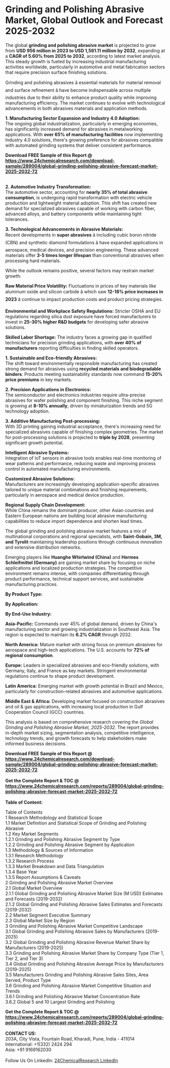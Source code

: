 <h1>Grinding and Polishing Abrasive Market, Global Outlook and Forecast 2025-2032</h1><p>The global <strong>grinding and polishing abrasive market</strong> is projected to grow from <strong>USD 956 million in 2023 to USD 1,561.11 million by 2032</strong>, expanding at a <strong>CAGR of 5.60% from 2025 to 2032</strong>, according to latest market analysis. This steady growth is fueled by increasing industrial manufacturing activities worldwide, particularly in automotive and metal fabrication sectors that require precision surface finishing solutions.</p><p>Grinding and polishing abrasives â essential materials for material removal and surface refinement â have become indispensable across multiple industries due to their ability to enhance product quality while improving manufacturing efficiency. The market continues to evolve with technological advancements in both abrasives materials and application methods.</p><p><strong>1. Manufacturing Sector Expansion and Industry 4.0 Adoption:</strong><br>
The ongoing global industrialization, particularly in emerging economies, has significantly increased demand for abrasives in metalworking applications. With <strong>over 65% of manufacturing facilities</strong> now implementing Industry 4.0 solutions, there's growing preference for abrasives compatible with automated grinding systems that deliver consistent performance.</p><div><b>Download FREE Sample of this Report @ 
            <a href="https://www.24chemicalresearch.com/download-sample/289004/global-grinding-polishing-abrasive-forecast-market-2025-2032-72">
            https://www.24chemicalresearch.com/download-sample/289004/global-grinding-polishing-abrasive-forecast-market-2025-2032-72</a></b></div><br><p><strong>2. Automotive Industry Transformation:</strong><br>
The automotive sector, accounting for <strong>nearly 35% of total abrasive consumption</strong>, is undergoing rapid transformation with electric vehicle production and lightweight material adoption. This shift has created new demand for specialized abrasives capable of working with carbon fiber, advanced alloys, and battery components while maintaining tight tolerances.</p><p><strong>3. Technological Advancements in Abrasive Materials:</strong><br>
Recent developments in <strong>super abrasives</strong> â including cubic boron nitride (CBN) and synthetic diamond formulations â have expanded applications in aerospace, medical devices, and precision engineering. These advanced materials offer <strong>3-5 times longer lifespan</strong> than conventional abrasives when processing hard materials.</p><p>While the outlook remains positive, several factors may restrain market growth:</p><p><strong>Raw Material Price Volatility:</strong> Fluctuations in prices of key materials like aluminum oxide and silicon carbide â which saw <strong>12-18% price increases in 2023</strong> â continue to impact production costs and product pricing strategies.</p><p><strong>Environmental and Workplace Safety Regulations:</strong> Stricter OSHA and EU regulations regarding silica dust exposure have forced manufacturers to invest in <strong>25-30% higher R&amp;D budgets</strong> for developing safer abrasive solutions.</p><p><strong>Skilled Labor Shortage:</strong> The industry faces a growing gap in qualified technicians for precision grinding applications, with <strong>over 40% of manufacturers</strong> reporting difficulties in finding skilled operators.</p><p><strong>1. Sustainable and Eco-friendly Abrasives:</strong><br>
The shift toward environmentally responsible manufacturing has created strong demand for abrasives using <strong>recycled materials and biodegradable binders</strong>. Products meeting sustainability standards now command <strong>15-20% price premiums</strong> in key markets.</p><p><strong>2. Precision Applications in Electronics:</strong><br>
The semiconductor and electronics industries require ultra-precise abrasives for wafer polishing and component finishing. This niche segment is growing at <strong>8-10% annually</strong>, driven by miniaturization trends and 5G technology adoption.</p><p><strong>3. Additive Manufacturing Post-processing:</strong><br>
With 3D printing gaining industrial acceptance, there's increasing need for specialized abrasives capable of finishing complex geometries. The market for post-processing solutions is projected to <strong>triple by 2028</strong>, presenting significant growth potential.</p><p><strong>Intelligent Abrasive Systems:</strong><br>
	Integration of IoT sensors in abrasive tools enables real-time monitoring of wear patterns and performance, reducing waste and improving process control in automated manufacturing environments.</p><p><strong>Customized Abrasive Solutions:</strong><br>
	Manufacturers are increasingly developing application-specific abrasives tailored to unique material combinations and finishing requirements, particularly in aerospace and medical device production.</p><p><strong>Regional Supply Chain Development:</strong><br>
	While China remains the dominant producer, other Asian countries and Eastern European nations are building local abrasive manufacturing capabilities to reduce import dependence and shorten lead times.</p><p>The global grinding and polishing abrasive market features a mix of multinational corporations and regional specialists, with <strong>Saint-Gobain, 3M, and Tyrolit</strong> maintaining leadership positions through continuous innovation and extensive distribution networks.</p><p>Emerging players like <strong>Huanghe Whirlwind (China)</strong> and <strong>Hermes Schleifmittel (Germany)</strong> are gaining market share by focusing on niche applications and localized production strategies. The competitive environment remains intense, with companies differentiating through product performance, technical support services, and sustainable manufacturing practices.</p><p><strong>By Product Type:</strong></p><p><strong>By Application:</strong></p><p><strong>By End-Use Industry:</strong></p><p><strong>Asia-Pacific:</strong> Commands over 45% of global demand, driven by China's manufacturing sector and growing industrialization in Southeast Asia. The region is expected to maintain its <strong>6.2% CAGR</strong> through 2032.</p><p><strong>North America:</strong> Mature market with strong focus on premium abrasives for aerospace and high-tech applications. The U.S. accounts for <strong>72% of regional consumption</strong>.</p><p><strong>Europe:</strong> Leaders in specialized abrasives and eco-friendly solutions, with Germany, Italy, and France as key markets. Stringent environmental regulations continue to shape product development.</p><p><strong>Latin America:</strong> Emerging market with growth potential in Brazil and Mexico, particularly for construction-related abrasives and automotive applications.</p><p><strong>Middle East &amp; Africa:</strong> Developing market focused on construction abrasives and oil &amp; gas applications, with increasing local production in Gulf Cooperation Council (GCC) countries.</p><p>This analysis is based on comprehensive research covering the <em>Global Grinding and Polishing Abrasive Market, 2025-2032</em>. The report provides in-depth market sizing, segmentation analysis, competitive intelligence, technology trends, and growth forecasts to help stakeholders make informed business decisions.</p><div><b>Download FREE Sample of this Report @ 
            <a href="https://www.24chemicalresearch.com/download-sample/289004/global-grinding-polishing-abrasive-forecast-market-2025-2032-72">
            https://www.24chemicalresearch.com/download-sample/289004/global-grinding-polishing-abrasive-forecast-market-2025-2032-72</a></b></div><br><div><b>Get the Complete Report & TOC @ 
            <a href="https://www.24chemicalresearch.com/reports/289004/global-grinding-polishing-abrasive-forecast-market-2025-2032-72">
            https://www.24chemicalresearch.com/reports/289004/global-grinding-polishing-abrasive-forecast-market-2025-2032-72</a></b></div><br>
            <b>Table of Content:</b><p>Table of Contents<br />
1 Research Methodology and Statistical Scope<br />
1.1 Market Definition and Statistical Scope of Grinding and Polishing Abrasive<br />
1.2 Key Market Segments<br />
1.2.1 Grinding and Polishing Abrasive Segment by Type<br />
1.2.2 Grinding and Polishing Abrasive Segment by Application<br />
1.3 Methodology & Sources of Information<br />
1.3.1 Research Methodology<br />
1.3.2 Research Process<br />
1.3.3 Market Breakdown and Data Triangulation<br />
1.3.4 Base Year<br />
1.3.5 Report Assumptions & Caveats<br />
2 Grinding and Polishing Abrasive Market Overview<br />
2.1 Global Market Overview<br />
2.1.1 Global Grinding and Polishing Abrasive Market Size (M USD) Estimates and Forecasts (2019-2032)<br />
2.1.2 Global Grinding and Polishing Abrasive Sales Estimates and Forecasts (2019-2032)<br />
2.2 Market Segment Executive Summary<br />
2.3 Global Market Size by Region<br />
3 Grinding and Polishing Abrasive Market Competitive Landscape<br />
3.1 Global Grinding and Polishing Abrasive Sales by Manufacturers (2019-2025)<br />
3.2 Global Grinding and Polishing Abrasive Revenue Market Share by Manufacturers (2019-2025)<br />
3.3 Grinding and Polishing Abrasive Market Share by Company Type (Tier 1, Tier 2, and Tier 3)<br />
3.4 Global Grinding and Polishing Abrasive Average Price by Manufacturers (2019-2025)<br />
3.5 Manufacturers Grinding and Polishing Abrasive Sales Sites, Area Served, Product Type<br />
3.6 Grinding and Polishing Abrasive Market Competitive Situation and Trends<br />
3.6.1 Grinding and Polishing Abrasive Market Concentration Rate<br />
3.6.2 Global 5 and 10 Largest Grinding and Polishing </p><div><b>Get the Complete Report & TOC @ 
            <a href="https://www.24chemicalresearch.com/reports/289004/global-grinding-polishing-abrasive-forecast-market-2025-2032-72">
            https://www.24chemicalresearch.com/reports/289004/global-grinding-polishing-abrasive-forecast-market-2025-2032-72</a></b></div><br><b>CONTACT US:</b><br>
            203A, City Vista, Fountain Road, Kharadi, Pune, India - 411014<br>
            International: +1(332) 2424 294<br>
            Asia: +91 9169162030 <br><br>
            Follow Us On LinkedIn: <a href="https://www.linkedin.com/company/24chemicalresearch/">24ChemicalResearch LinkedIn</a>